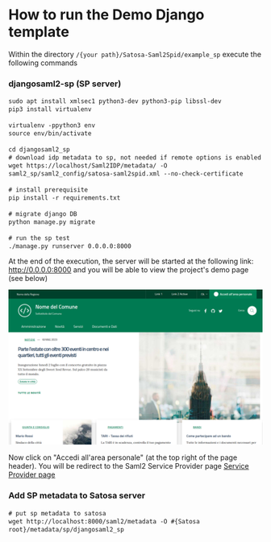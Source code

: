 # How to run the Demo Django template


 Within the directory `/{your path}/Satosa-Saml2Spid/example_sp` execute the following commands

### djangosaml2-sp (SP server)
````
sudo apt install xmlsec1 python3-dev python3-pip libssl-dev
pip3 install virtualenv

virtualenv -ppython3 env
source env/bin/activate

cd djangosaml2_sp
# download idp metadata to sp, not needed if remote options is enabled
wget https://localhost/Saml2IDP/metadata/ -O saml2_sp/saml2_config/satosa-saml2spid.xml --no-check-certificate

# install prerequisite
pip install -r requirements.txt

# migrate django DB
python manage.py migrate

# run the sp test
./manage.py runserver 0.0.0.0:8000
````

At the end of the execution, the server will be started at the following link: http://0.0.0.0:8000
and you will be able to view the project's demo page (see below)



<img src="../../gallery/djangosaml2_sp.png">




Now click on "Accedi all'area personale" (at the top right of the page header). 
You will be redirect to the Saml2 Service Provider page [Service Provider page](../../example/README.md)





### Add SP metadata to Satosa server
```
# put sp metadata to satosa 
wget http://localhost:8000/saml2/metadata -O #{Satosa root}/metadata/sp/djangosaml2_sp
```
